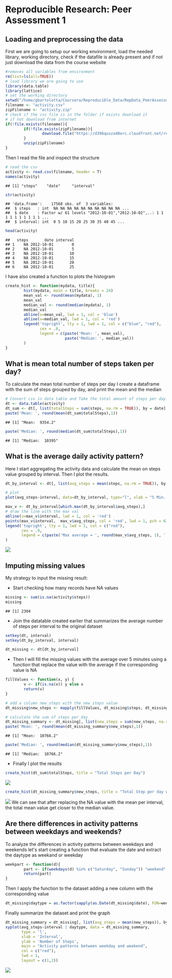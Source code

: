 # Reproducible Research: Peer Assessment 1


## Loading and preprocessing the data
First we are going to setup our working environment, load the needed library, working directory, check if the datafile is already present and if not just download the data from the course website

```r
#removes all variables from environment
rm(list=ls(all=TRUE)) 
# load library we are going to use
library(data.table)
library(lattice)
# set the working directory
setwd("/home/gbartolotta/Coursera/Reproducible_Data/RepData_PeerAssessment1/")
filename <- "activity.csv"
zipFilename <- "activity.zip"
# check if the csv file is in the folder if exists download it 
# if not download from internet
if(!file.exists(filename)){
        if(!file.exists(zipFilename)){
                download.file("https://d396qusza40orc.cloudfront.net/repdata%2Fdata%2Factivity.zip", zipFilename, method = "curl")
        }
        unzip(zipFilename)
}
```
Then I read the file and inspect the structure

```r
# read the csv
activity <- read.csv(filename, header = T)
names(activity)
```

```
## [1] "steps"    "date"     "interval"
```

```r
str(activity)
```

```
## 'data.frame':	17568 obs. of  3 variables:
##  $ steps   : int  NA NA NA NA NA NA NA NA NA NA ...
##  $ date    : Factor w/ 61 levels "2012-10-01","2012-10-02",..: 1 1 1 1 1 1 1 1 1 1 ...
##  $ interval: int  0 5 10 15 20 25 30 35 40 45 ...
```

```r
head(activity)
```

```
##   steps       date interval
## 1    NA 2012-10-01        0
## 2    NA 2012-10-01        5
## 3    NA 2012-10-01       10
## 4    NA 2012-10-01       15
## 5    NA 2012-10-01       20
## 6    NA 2012-10-01       25
```
I have also created a function to plots the histogram

```r
create_hist <- function(mydata, title){
        hist(mydata, main = title, breaks = 24)
        mean_val <- round(mean(mydata), 1)
        mean_val
        median_val <- round(median(mydata), 1)
        median_val
        abline(v=mean_val, lwd = 1, col = 'blue')
        abline(v=median_val, lwd = 1, col = 'red')
        legend('topright', lty = 1, lwd = 1, col = c("blue", "red"),
               cex = .8, 
               legend = c(paste('Mean: ', mean_val),
                          paste('Median: ', median_val))
        )        
}
```
## What is mean total number of steps taken per day?
To calculate the mean total number of steps per day I create a dataframe with the sum of steps grouped by day, and print the mean and the median

```r
# Convert csv in data table and Take the total amount of steps per day
dt <- data.table(activity)
dt_sum <- dt[, list(totalSteps = sum(steps, na.rm = TRUE)), by = date]
paste('Mean: ', round(mean(dt_sum$totalSteps),1))
```

```
## [1] "Mean:  9354.2"
```

```r
paste('Median: ', round(median(dt_sum$totalSteps),1))
```

```
## [1] "Median:  10395"
```


## What is the average daily activity pattern?
Here I start aggregating the activity data and calculate the mean on steps value grouped by interval.
Then I plot the results.

```r
dt_by_interval <- dt[, list(avg_steps = mean(steps, na.rm = TRUE)), by = interval]

# plot 
plot(avg_steps~interval, data=dt_by_interval, type="l", xlab = "5 Min. interval", ylab = "Avg. Number of Steps", main ="Average steps per interval")

max_v <- dt_by_interval[which.max(dt_by_interval$avg_steps),]
# draw the line with the max val
abline(v=max_v$interval, lwd = 1, col = 'red')
points(max_v$interval,  max_v$avg_steps, col = 'red', lwd = 1, pch = 6)
legend('topright', lty = 1, lwd = 1, col = c("red"),
       cex = .9, 
       legend = c(paste('Max average = ', round(max_v$avg_steps, 1), ' steps on \n', max_v$interval, 'th interval', sep = ""))
)        
```

![](PA1_template_files/figure-html/unnamed-chunk-5-1.png)<!-- -->


## Imputing missing values
My strategy to input the missing result:

- Start checking how many records have NA values

```r
missing <- sum(is.na(activity$steps))
missing
```

```
## [1] 2304
```
- Join the datatable created earlier that summarizes the average number of steps per interval to the original dataset

```r
setkey(dt, interval)
setkey(dt_by_interval, interval)

dt_missing <- dt[dt_by_interval]
```
- Then I will fill the missing values with the average over 5 minutes using a function that replace the value with the average if the corresponding value is NA

```r
fillValues <- function(x, y) {
        v <- if(is.na(x)) y else x
        return(v)
}

# add a column new_steps with the new steps value
dt_missing$new_steps <- mapply(fillValues, dt_missing$steps, dt_missing$avg_steps)

# calculate the sum of steps per day
dt_missing_summary <- dt_missing[, list(new_steps = sum(new_steps, na.rm = TRUE)), by = date]
paste('Mean: ', round(mean(dt_missing_summary$new_steps),1))
```

```
## [1] "Mean:  10766.2"
```

```r
paste('Median: ', round(median(dt_missing_summary$new_steps),1))
```

```
## [1] "Median:  10766.2"
```
- Finally I plot the results

```r
create_hist(dt_sum$totalSteps, title = "Total Steps per Day")
```

![](PA1_template_files/figure-html/unnamed-chunk-9-1.png)<!-- -->

```r
create_hist(dt_missing_summary$new_steps, title = "Total Step per day with NA replaced by mean")
```

![](PA1_template_files/figure-html/unnamed-chunk-9-2.png)<!-- -->
We can see that after replacing the NA value with the mean per interval, the total mean value get closer to the median value.

## Are there differences in activity patterns between weekdays and weekends?
To analyze the differences in activity patterns between weekdays and weekends let's start creating a function that evaluate the date and extract the daytype as weekand or weekday

```r
weekpart <- function(d){
        part <- if(weekdays(d) %in% c("Saturday", "Sunday")) "weekend" else "weekday"
        return(part)
}
```
Then I apply the function to the dataset adding a new column with the corresponding value

```r
dt_missing$daytype = as.factor(sapply(as.Date(dt_missing$date), FUN=weekpart))
```
Finally summarize the dataset and print the graph

```r
dt_missing_summary = dt_missing[, list(avg_steps = mean(new_steps)), by = list(interval, daytype)]
xyplot(avg_steps~interval | daytype, data = dt_missing_summary,
       type = 'l',
       xlab = 'Interval',
       ylab = 'Number of Steps',
       main = "Activity patterns between weekday and weekend",
       col = c("red"),
       lwd = 1,
       layout = c(1,2))
```

![](PA1_template_files/figure-html/unnamed-chunk-12-1.png)<!-- -->
